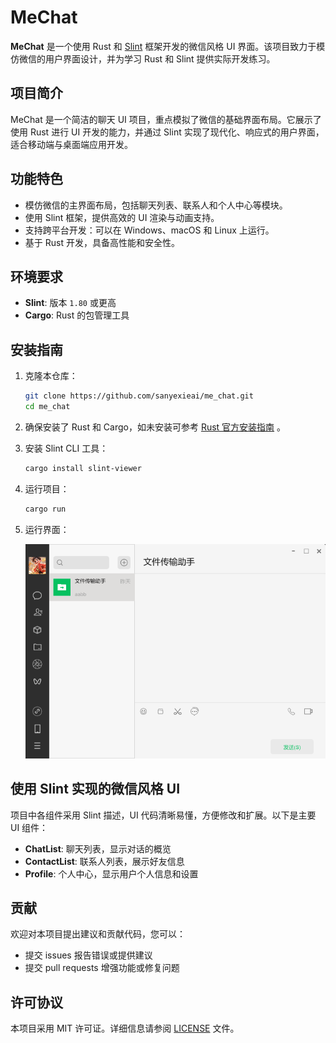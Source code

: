 
# MeChat

**MeChat** 是一个使用 Rust 和 [Slint](https://slint-ui.com/) 框架开发的微信风格 UI 界面。该项目致力于模仿微信的用户界面设计，并为学习 Rust 和 Slint 提供实际开发练习。

## 项目简介

MeChat 是一个简洁的聊天 UI 项目，重点模拟了微信的基础界面布局。它展示了使用 Rust 进行 UI 开发的能力，并通过 Slint 实现了现代化、响应式的用户界面，适合移动端与桌面端应用开发。

## 功能特色

- 模仿微信的主界面布局，包括聊天列表、联系人和个人中心等模块。
- 使用 Slint 框架，提供高效的 UI 渲染与动画支持。
- 支持跨平台开发：可以在 Windows、macOS 和 Linux 上运行。
- 基于 Rust 开发，具备高性能和安全性。

## 环境要求

- **Slint**: 版本 `1.80` 或更高
- **Cargo**: Rust 的包管理工具

## 安装指南

1. 克隆本仓库：

   ```bash
   git clone https://github.com/sanyexieai/me_chat.git
   cd me_chat
   ```

2. 确保安装了 Rust 和 Cargo，如未安装可参考 [Rust 官方安装指南](https://www.rust-lang.org/tools/install) 。

3. 安装 Slint CLI 工具：

   ```bash
   cargo install slint-viewer
   ```

4. 运行项目：

   ```bash
   cargo run
   ```

5. 运行界面：

   ![聊天界面](doc/page.png)

## 使用 Slint 实现的微信风格 UI

项目中各组件采用 Slint 描述，UI 代码清晰易懂，方便修改和扩展。以下是主要 UI 组件：

- **ChatList**: 聊天列表，显示对话的概览
- **ContactList**: 联系人列表，展示好友信息
- **Profile**: 个人中心，显示用户个人信息和设置

## 贡献

欢迎对本项目提出建议和贡献代码，您可以：

- 提交 issues 报告错误或提供建议
- 提交 pull requests 增强功能或修复问题

## 许可协议

本项目采用 MIT 许可证。详细信息请参阅 [LICENSE](LICENSE) 文件。
